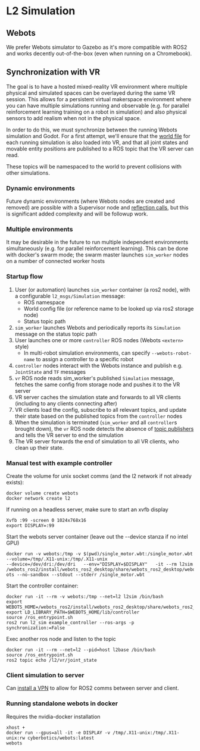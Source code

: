# L2 Simulation

## Webots

We prefer Webots simulator to Gazebo as it's more compatible with ROS2 and works decently out-of-the-box (even when running on a Chromebook).

## Synchronization with VR

The goal is to have a hosted mixed-reality VR environment where multiple physical and simulated spaces can be overlayed during the same VR session. This allows for a persistent virtual makerspace environment where you can have multiple simulations running and observable (e.g. for parallel reinforcement learning training on a robot in simulation) and also physical sensors to add realism when not in the physical space.

In order to do this, we must synchronize between the running Webots simulation and Godot. For a first attempt, we'll ensure that the [world file](https://cyberbotics.com/doc/reference/webots-world-files) for each running simulation is also loaded into VR, and that all joint states and movable entity positions are published to a ROS topic that the VR server can read.

These topics will be namespaced to the world to prevent collisions with other simulations.

### Dynamic environments

Future dynamic environments (where Webots nodes are created and removed) are possible with a Supervisor node and [reflection calls](https://cyberbotics.com/doc/reference/supervisor?tab-language=python#wb_supervisor_field_get_mf_node), but this is significant added complexity and will be followup work. 

### Multiple environments

It may be desirable in the future to run multiple independent environments simultaneously (e.g. for parallel reinforcement learning). This can be done with docker's swarm mode; the swarm master launches `sim_worker` nodes on a number of connected worker hosts 

### Startup flow

1. User (or automation) launches `sim_worker` container (a ros2 node), with a configurable `l2_msgs/Simulation` message:
   * ROS namespace
   * World config file (or reference name to be looked up via ros2 storage node)
   * Status topic path
1. `sim_worker` launches Webots and periodically reports its `Simulation` message on the status topic path
1. User launches one or more `controller` ROS nodes (Webots `<extern>` style)
   * In multi-robot simulation environments, can specify `--webots-robot-name` to assign a controller to a specific robot
1. `controller` nodes interact with the Webots instance and publish e.g. `JointState` and `TF` messages
1. `vr` ROS node reads sim_worker's published `Simulation` message, fetches the same config from storage node and pushes it to the VR server
1. VR server caches the simulation state and forwards to all VR clients (including to any clients connecting after)
1. VR clients load the config, subscribe to all relevant topics, and update their state based on the published topics from the `controller` nodes
1. When the simulation is terminated (`sim_worker` and all `controller`s brought down), the `vr` ROS node detects the absence of [topic publishers](http://docs.ros2.org/crystal/api/rclpy/api/node.html#rclpy.node.Node.count_publishers) and tells the VR server to end the simulation
1. The VR server forwards the end of simulation to all VR clients, who clean up their state.

### Manual test with example controller

Create the volume for unix socket comms (and the l2 network if not already exists):

```
docker volume create webots
docker network create l2
```

If running on a headless server, make sure to start an xvfb display

```
Xvfb :99 -screen 0 1024x768x16
export DISPLAY=:99
```

Start the webots server container (leave out the --device stanza if no intel GPU)

```
docker run -v webots:/tmp -v $(pwd)/single_motor.wbt:/single_motor.wbt --volume=/tmp/.X11-unix:/tmp/.X11-unix   
--device=/dev/dri:/dev/dri   --env="DISPLAY=$DISPLAY"   -it --rm l2sim /webots_ros2/install/webots_ros2_desktop/share/webots_ros2_desktop/webots/web
ots --no-sandbox --stdout --stderr /single_motor.wbt
```

Start the controller container:

```
docker run -it --rm -v webots:/tmp --net=l2 l2sim /bin/bash
export WEBOTS_HOME=/webots_ros2/install/webots_ros2_desktop/share/webots_ros2_desktop/webots/
export LD_LIBRARY_PATH=$WEBOTS_HOME/lib/controller
source /ros_entrypoint.sh
ros2 run l2_sim example_controller --ros-args -p synchronization:=False
```

Exec another ros node and listen to the topic

```
docker run -it --rm --net=l2 --pid=host l2base /bin/bash
source /ros_entrypoint.sh
ros2 topic echo /l2/vr/joint_state
```

### Client simulation to server

Can [install a VPN](https://www.cyberciti.biz/faq/howto-setup-openvpn-server-on-ubuntu-linux-14-04-or-16-04-lts/) to allow for ROS2 comms between server and client.

### Running standalone webots in docker

Requires the nvidia-docker installation

```
xhost +
docker run --gpus=all -it -e DISPLAY -v /tmp/.X11-unix:/tmp/.X11-unix:rw cyberbotics/webots:latest
webots
```
